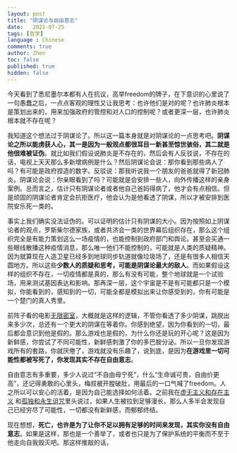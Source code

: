 ```yaml
---
layout: post
title: "阴谋论与自由意志"
date:   2021-07-25
tags: [哲学]
language : Chinese
comments: true
author: Zhen
toc: false
published: true
hidden: false
---
```

今天看到了悉尼墨尔本都有人在抗议，高举freedom的牌子，在下意识的心里说了一句愚蠢之后，一点点客观的理性又让我思考：也许他们是对的呢？也许肺炎根本是策划出来的，用来加强政府的管控和对人口的控制呢？或者更深一层，也许肺炎根本就不存在呢？

我知道这个想法过于阴谋论了。所以这一篇本身就是对阴谋论的一点思考吧。**阴谋论之所以能虏获人心，其一是因为一般观点都很耳目一新甚至惊世骇俗，其二就是他很难被证伪**。就比如我们假设说肺炎是不存在的，然后会有人反驳说，不存在的话，电视上天天那么多新增病例是什么？然后阴谋论会说：那你看到那些病人了吗？有可能是政府捏造的数字。反驳说：那我听说我一个朋友的爸爸就得了新冠肺炎。阴谋论会说：你亲眼看到了吗？可能就是会安排一些人，向外传播这样的亲身案例。总而言之，估计只有阴谋论者或者他自己爸妈得病了，他才会有点相信。但是顽固的阴谋论者肯定会抗拒医疗，他会认为是他看透了阴谋，所以才被安排到医院安乐死一类的。

事实上我们确实没法证伪的。可以证明的估计只有阴谋的大小。因为按照如上阴谋论者的观点，罗斯柴尔德家族，或者共济会一类的世界幕后组织存在，那么这个组织完全是有能力策划这么一场疫情的，也能控制到政府部门和舆论。甚至会买通一些眼线散播这种疫情消息，那么唯一他们不能控制的，可能就是人类的质疑精神。因为就算现在人造卫星已经多到地球同步轨道就像垃圾场了，还是有很多人相信天圆地方。所以这些**少数人的质疑和思考，可能是阴谋论最大的敌人**。而如果假设这样的组织不存在，一切疫情都是真的，那么有没有可能，整个地球就是一个试验场，用来测试基因表达和影响。那再深一层，这个宇宙是不是有可能都只是一个模拟，你能看到的，感知到的一切，可能全都是模拟出来让你感受到的，你有可能是一个楚门的真人秀里。

前阵子看的电影[无限密室](https://movie.douban.com/subject/26428577/)，大概就是这样的逻辑，不管你看透了多少阴谋，跳脱出来多少次，总还有一个更大的阴谋在等着你。你感到绝望，因为你看到的一切，最后都会意识到他是假的。那么游戏也是假的，为什么你还是玩的开心呢？这是因为新鲜感，你尝试了不同可能性，新鲜感刺激了你的多巴胺分泌。所以一旦你发现游戏所有的套路，你就厌倦了，游戏就没有乐趣了，说到底，是因为**在游戏里一切可能性都被写死了，你发现其实不存在自由意志**。

自由意志有多重要，多少人说过“不自由毋宁死”，什么“生命诚可贵，自由价更高”，还记得勇敢的心里头，梅叔被开膛破肚，用最后的一口气喊了freedom。人之所以可以安心的活着，是因为自己能选择如何活着。之前我在[虚无主义和存在主义](/虚无主义和存在主义) 和[孤独和永生诅咒](/孤独和永生诅咒)里头说过，如果人生被拉到足够漫长，那么人多半会发现自己已经穷尽了可能性，一切都没有新鲜感，而郁郁终结。

现在想想，**死亡，也许是为了让你不足以拥有足够的时间来发现，其实你没有自由意志**。如果是这样，那也是一个善举了，或者也只是为了保护系统的平衡而不至于他走向自我毁灭吧。那这样推敲的话，


<!--stackedit_data:
eyJoaXN0b3J5IjpbMTUxODY3OTE4MF19
-->